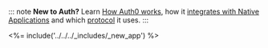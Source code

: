 ::: note
**New to Auth?** Learn [How Auth0 works](/overview), how it [integrates with Native Applications](/architecture-scenarios/application/mobile-api) and which [protocol](/application-auth/current/desktop) it uses.
:::

<%= include('../../../_includes/_new_app') %>


